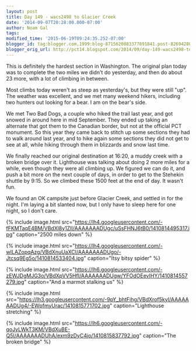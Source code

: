 ```yaml
---
layout: post
title: Day 149 - wacs2498 to Glacier Creek
date: '2014-09-07T20:28:00.000-07:00'
author: Noam Gal
tags:
modified_time: '2015-06-19T09:24:35.252-07:00'
blogger_id: tag:blogger.com,1999:blog-8715620883377891841.post-8269428083996827150
blogger_orig_url: http://pct14.blogspot.com/2014/09/day-149-wacs2498-to-glacier-creek.html
---
```

This is definitely the hardest section in Washington. The original plan today was to complete the two miles we didn't do yesterday, and then do about 23 more, with a lot of climbing in between.

Most climbs today weren't as steep as yesterday's, but they were still "up". The weather was excellent, and we met many weekend hikers, including two hunters out looking for a bear. I am on the bear's side.

We met Two Bad Dogs, a couple who hiked the trail last year, and got snowed in around here in mid September. They ended up taking an alternate that got them to the Canadian border, but not at the official PCT monument. So this year they came back to stitch up some sections they had to walk around last year, and to hike again some sections they did not get to see at all, while hiking through them in blizzards and snow last time.

We finally reached our original destination at 16:20, a muddy creek with a broken bridge over it. Lighthouse was talking about doing 2 more miles for a while, even though they were all climbing up. We figured we can do it, and push a bit more on the next couple of days, in order to get to the Stehekin shuttle by 9:15. So we climbed these 1500 feet at the end of day. It wasn't fun.

We found an OK campsite just before Glacier Creek, and settled in for the night. I'm laying a bit slanted now, but I only have to sleep here for one night, so I don't care.

{% include image.html src="https://lh4.googleusercontent.com/-fFKMTaqE4BM/VBdXl8y1ZlI/AAAAAAADUgc/uSsFHNJ6tB0/1410814495317.jpg" caption="2500 miles down" %}

{% include image.html src="https://lh4.googleusercontent.com/-wILAZopqAzg/VBdXnuUaXCI/AAAAAAADUgo/-Jtcsq9Eg5o/1410814533404.jpg" caption="Itsy bitsy spider" %}

{% include image.html src="https://lh6.googleusercontent.com/-zEWJDgMJG3o/VBdXpVV5HfI/AAAAAAADUgw/YFOdOEevIHY/1410814557279.jpg" caption="And a marmot stalking us" %}

{% include image.html src="https://lh3.googleusercontent.com/-9pY_bhtFihg/VBdXrof5kyI/AAAAAAADUg4/-EWpfmyUrac/1410815771702.jpg" caption="Lighthouse stretching" %}

{% include image.html src="https://lh6.googleusercontent.com/-qoJyLWkT3KM/VBdXuBE-Q5I/AAAAAAADUhA/exm9zDyC4jo/1410815837792.jpg" caption="The broken bridge" %}

